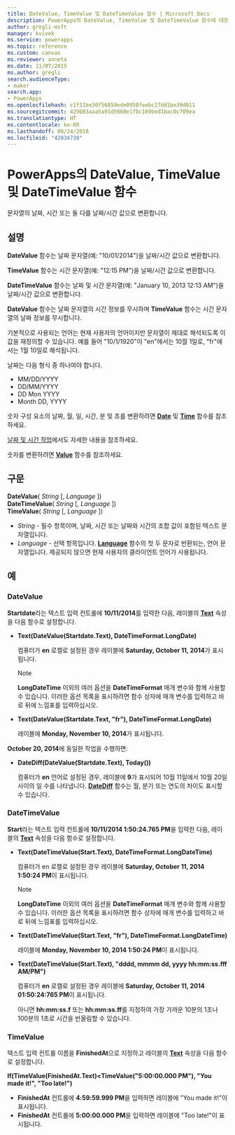 ```yaml
---
title: DateValue, TimeValue 및 DateTimeValue 함수 | Microsoft Docs
description: PowerApps의 DateValue, TimeValue 및 DateTimeValue 함수에 대한 구문과 예제를 포함한 참조 정보
author: gregli-msft
manager: kvivek
ms.service: powerapps
ms.topic: reference
ms.custom: canvas
ms.reviewer: anneta
ms.date: 11/07/2015
ms.author: gregli
search.audienceType:
- maker
search.app:
- PowerApps
ms.openlocfilehash: c1f11be30f56859ede0950feebc27dd1be39d011
ms.sourcegitcommit: 429b83aaa5a91d5868e1fbc169bed1bac0c709ea
ms.translationtype: HT
ms.contentlocale: ko-KR
ms.lasthandoff: 08/24/2018
ms.locfileid: "42834730"
---
```

# <a name="datevalue-timevalue-and-datetimevalue-functions-in-powerapps"></a>PowerApps의 DateValue, TimeValue 및 DateTimeValue 함수
문자열의 날짜, 시간 또는 둘 다를 날짜/시간 값으로 변환합니다.

## <a name="description"></a>설명
**DateValue** 함수는 날짜 문자열(예: "10/01/2014")을 날짜/시간 값으로 변환합니다.

**TimeValue** 함수는 시간 문자열(예: "12:15 PM")을 날짜/시간 값으로 변환합니다.

**DateTimeValue** 함수는 날짜 및 시간 문자열(예: "January 10, 2013 12:13 AM")을 날짜/시간 값으로 변환합니다.

**DateValue** 함수는 날짜 문자열의 시간 정보를 무시하며 **TimeValue** 함수는 시간 문자열의 날짜 정보를 무시합니다.

기본적으로 사용되는 언어는 현재 사용자의 언어이지만 문자열이 제대로 해석되도록 이 값을 재정의할 수 있습니다. 예를 들어 "10/1/1920"이 "en"에서는 10월 1일<sup></sup>로, "fr"에서는 1월 10일<sup></sup>로 해석됩니다.

날짜는 다음 형식 중 하나여야 합니다.

* MM/DD/YYYY
* DD/MM/YYYY
* DD Mon YYYY
* Month DD, YYYY

숫자 구성 요소의 날짜, 월, 일, 시간, 분 및 초를 변환하려면 **[Date](function-date-time.md)** 및 **[Time](function-date-time.md)** 함수를 참조하세요.

[날짜 및 시간 작업](../show-text-dates-times.md)에서도 자세한 내용을 참조하세요.

숫자를 변환하려면 **[Value](function-value.md)** 함수를 참조하세요.

## <a name="syntax"></a>구문
**DateValue**( *String* [, *Language* ])<br>**DateTimeValue**( *String* [, *Language* ])<br>**TimeValue**( *String* [, *Language* ])

* *String* - 필수 항목이며,  날짜, 시간 또는 날짜와 시간의 조합 값이 포함된 텍스트 문자열입니다.
* *Language* - 선택 항목입니다.  **[Language](function-language.md)** 함수의 첫 두 문자로 반환되는, 언어 문자열입니다.  제공되지 않으면 현재 사용자의 클라이언트 언어가 사용됩니다.  

## <a name="examples"></a>예
### <a name="datevalue"></a>DateValue
**Startdate**라는 텍스트 입력 컨트롤에 **10/11/2014**를 입력한 다음, 레이블의 **[Text](../controls/properties-core.md)** 속성을 다음 함수로 설정합니다.

* **Text(DateValue(Startdate.Text), DateTimeFormat.LongDate)**
  
    컴퓨터가 **en** 로캘로 설정된 경우 레이블에 **Saturday, October 11, 2014**가 표시됩니다.
  
    > [!NOTE]
  > **LongDateTime** 이외의 여러 옵션을 **DateTimeFormat** 매개 변수와 함께 사용할 수 있습니다. 이러한 옵션 목록을 표시하려면 함수 상자에 매개 변수를 입력하고 바로 뒤에 느낌표를 입력하십시오.
* **Text(DateValue(Startdate.Text, "fr"), DateTimeFormat.LongDate)**
  
    레이블에 **Monday, November 10, 2014**가 표시됩니다.

**October 20, 2014**에 동일한 작업을 수행하면:

* **DateDiff(DateValue(Startdate.Text), Today())**
  
    컴퓨터가 **en** 언어로 설정된 경우, 레이블에 **9**가 표시되어 10월 11일에서 10월 20일 사이의 일 수를 나타냅니다. **[DateDiff](function-dateadd-datediff.md)** 함수는 월, 분기 또는 연도의 차이도 표시할 수 있습니다.

### <a name="datetimevalue"></a>DateTimeValue
**Start**라는 텍스트 입력 컨트롤에 **10/11/2014 1:50:24.765 PM**을 입력한 다음, 레이블의 **[Text](../controls/properties-core.md)** 속성을 다음 함수로 설정합니다.

* **Text(DateTimeValue(Start.Text), DateTimeFormat.LongDateTime)**
  
    컴퓨터가 en 로캘로 설정된 경우 레이블에 **Saturday, October 11, 2014 1:50:24 PM**이 표시됩니다.
  
    > [!NOTE]
  > **LongDateTime** 이외의 여러 옵션을 **DateTimeFormat** 매개 변수와 함께 사용할 수 있습니다. 이러한 옵션 목록을 표시하려면 함수 상자에 매개 변수를 입력하고 바로 뒤에 느낌표를 입력하십시오.
* **Text(DateTimeValue(Start.Text, "fr"), DateTimeFormat.LongDateTime)**
  
    레이블에 **Monday, November 10, 2014 1:50:24 PM**이 표시됩니다.
* **Text(DateTimeValue(Start.Text), "dddd, mmmm dd, yyyy hh:mm:ss.fff AM/PM")**
  
    컴퓨터가 **en** 로캘로 설정된 경우 레이블에 **Saturday, October 11, 2014 01:50:24:765 PM**이 표시됩니다.
  
    아니면 **hh:mm:ss.f** 또는 **hh:mm:ss.ff**를 지정하여 가장 가까운 10분의 1초나 100분의 1초로 시간을 반올림할 수 있습니다.

### <a name="timevalue"></a>TimeValue
텍스트 입력 컨트롤 이름을 **FinishedAt**으로 지정하고 레이블의 **[Text](../controls/properties-core.md)** 속성을 다음 함수로 설정합니다.

**If(TimeValue(FinishedAt.Text)<TimeValue("5:00:00.000 PM"), "You made it!", "Too late!")**

* **FinishedAt** 컨트롤에 **4:59:59.999 PM**을 입력하면 레이블에 "You made it!"이 표시됩니다.
* **FinishedAt** 컨트롤에 **5:00:00.000 PM**을 입력하면 레이블에 "Too late!"이 표시됩니다.

